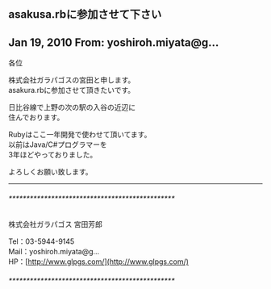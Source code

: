 ## asakusa.rbに参加させて下さい

## Jan 19, 2010 From: yoshiroh.miyata@g...

各位

株式会社ガラパゴスの宮田と申します。  
asakura.rbに参加させて頂きたいです。

日比谷線で上野の次の駅の入谷の近辺に  
住んでおります。

Rubyはここ一年開発で使わせて頂いてます。  
以前はJava/C#プログラマーを  
3年ほどやっておりました。

よろしくお願い致します。

* * *

###### \*\*\*\*\*\*\*\*\*\*\*\*\*\*\*\*\*\*\*\*\*\*\*\*\*\*\*\*\*\*\*\*\*\*\*\*\*\*\*\*\*\*\*\*\*\*\*

株式会社ガラパゴス 宮田芳郎

Tel：03-5944-9145  
Mail：yoshiroh.miyata@g...  
HP：[http://www.glpgs.com/](http://www.glpgs.com/)

###### \*\*\*\*\*\*\*\*\*\*\*\*\*\*\*\*\*\*\*\*\*\*\*\*\*\*\*\*\*\*\*\*\*\*\*\*\*\*\*\*\*\*\*\*\*\*\*
